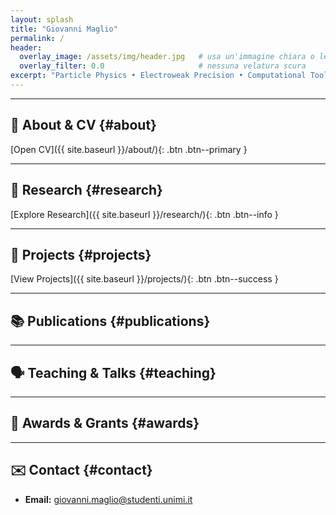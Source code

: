 ```yaml
---
layout: splash
title: "Giovanni Maglio"
permalink: /
header:
  overlay_image: /assets/img/header.jpg   # usa un'immagine chiara o leggermente sfocata
  overlay_filter: 0.0                     # nessuna velatura scura
excerpt: "Particle Physics • Electroweak Precision • Computational Tools"
---
```


<!-- Readability & elegance: make the title/lead always readable on any photo -->
<style>
  .page__hero .page__title,
  .page__hero .page__lead{
    background: rgba(255,255,255,.86);
    display: inline-block;
    padding: .35rem .65rem;
    border-radius: 12px;
    box-shadow: 0 6px 18px rgba(0,0,0,.10);
  }
  .page__hero .page__title{
    color: #0b1220; letter-spacing:.2px;
  }
  .page__hero .page__lead{
    color: #1f2a44;
    margin-top:.35rem;
  }
  .page__content h2{
    margin-top: 2.2rem;
    padding-bottom: .35rem;
    border-bottom: 1px solid rgba(0,0,0,.06);
  }
</style>

---

## 👤 About & CV {#about}
<!-- (write your content) -->
[Open CV]({{ site.baseurl }}/about/){: .btn .btn--primary }

---

## 🔬 Research {#research}
<!-- (write your content) -->
[Explore Research]({{ site.baseurl }}/research/){: .btn .btn--info }

---

## 🧰 Projects {#projects}
<!-- (write your content) -->
[View Projects]({{ site.baseurl }}/projects/){: .btn .btn--success }

---

## 📚 Publications {#publications}
<!-- (write your content) -->

---

## 🗣️ Teaching & Talks {#teaching}
<!-- (write your content) -->

---

## 🏅 Awards & Grants {#awards}
<!-- (write your content) -->

---

## ✉️ Contact {#contact}
- **Email:** <giovanni.maglio@studenti.unimi.it>

